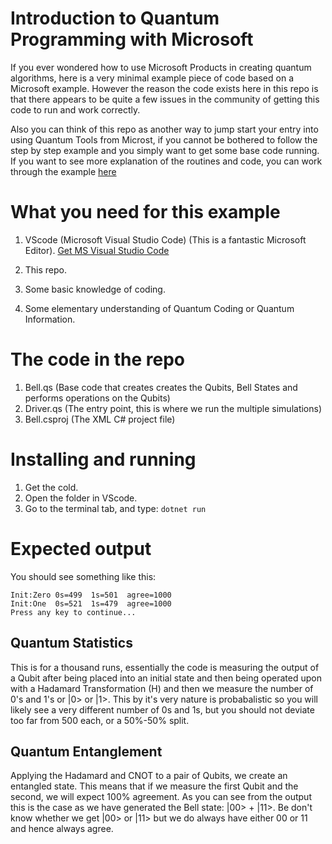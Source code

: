 # Introduction to Quantum Programming with Microsoft

If you ever wondered how to use Microsoft Products in creating quantum algorithms, here is a very minimal example piece of code based on a Microsoft example. However the reason the code exists here in this repo is that there appears to be quite a few issues in the community of getting this code to run and work correctly.

Also you can think of this repo as another way to jump start your entry into using Quantum Tools from Microst, if you cannot be bothered to follow the step by step example and you simply want to get some base code running. If you want to see more explanation of the routines and code, you can work through the example [here](https://docs.microsoft.com/en-us/quantum/quantum-writeaquantumprogram?view=qsharp-preview&tabs=tabid-vs2017)

# What you need for this example

1. VScode (Microsoft Visual Studio Code) (This is a fantastic Microsoft Editor). [Get MS Visual Studio Code](https://code.visualstudio.com/download)

2. This repo.
3. Some basic knowledge of coding.
4. Some elementary understanding of Quantum Coding or Quantum Information.

# The code in the repo

1. Bell.qs (Base code that creates creates the Qubits, Bell States and performs operations on the Qubits)
2. Driver.qs (The entry point, this is where we run the multiple simulations)
3. Bell.csproj (The XML C# project file)

# Installing and running

1. Get the cold.
2. Open the folder in VScode.
3. Go to the terminal tab, and type: `dotnet run`

# Expected output

You should see something like this:

```
Init:Zero 0s=499  1s=501  agree=1000
Init:One  0s=521  1s=479  agree=1000
Press any key to continue...
```

## Quantum Statistics

This is for a thousand runs, essentially the code is measuring the output of a Qubit after being placed into an initial state and then being operated upon with a Hadamard Transformation (H) and then we measure the number of 0's and 1's or |0> or |1>. This by it's very nature is probabalistic so you will likely see a very different number of 0s and 1s, but you should not deviate too far from 500 each, or a 50%-50% split.

## Quantum Entanglement

Applying the Hadamard and CNOT to a pair of Qubits, we create an entangled state. This means that if we measure the first Qubit and the second, we will expect 100% agreement. As you can see from the output this is the case as we have generated the Bell state: |00> + |11>. Be don't know whether we get |00> or |11> but we do always have either 00 or 11 and hence always agree. 





















